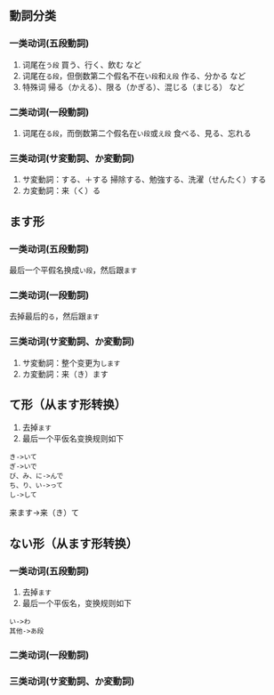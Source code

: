## 動詞分类
### 一类动词(五段動詞)
1. 词尾在`う段`
買う、行く、飲む など
2. 词尾在`る段`，但倒数第二个假名不在`い段`和`え段`
作る、分かる など
3. 特殊词
帰る（かえる）、限る（かぎる）、混じる（まじる） など

### 二类动词(一段動詞)
1. 词尾在`る段`，而倒数第二个假名在`い段`或`え段`
食べる、見る、忘れる

### 三类动词(サ変動詞、か変動詞)
1. サ変動詞：する、＋する
掃除する、勉強する、洗濯（せんたく）する
2. カ変動詞：来（く）る


## ます形
### 一类动词(五段動詞)
最后一个平假名换成`い段`，然后跟`ます`

### 二类动词(一段動詞)
去掉最后的`る`，然后跟`ます`

### 三类动词(サ変動詞、か変動詞)
1. サ変動詞：整个变更为`します`
2. カ変動詞：来（き）ます

## て形（从ます形转换）
1. 去掉`ます`
2. 最后一个平仮名变换规则如下
```
き->いて
ぎ->いで
び、み、に->んで
ち、り、い->って
し->して
```

来ます->来（き）て

## ない形（从ます形转换）
### 一类动词(五段動詞)
1. 去掉`ます`
2. 最后一个平仮名，变换规则如下
```
い->わ
其他->あ段
```

### 二类动词(一段動詞)

### 三类动词(サ変動詞、か変動詞)
